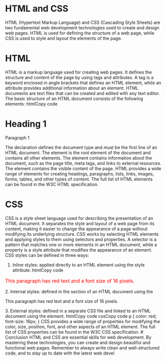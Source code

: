 # HTML and CSS
HTML (Hypertext Markup Language) and CSS (Cascading Style Sheets) are two fundamental web development technologies used to create and design web pages. HTML is used for defining the structure of a web page, while CSS is used to style and layout the elements of the page.
# HTML
HTML is a markup language used for creating web pages. It defines the structure and content of the page by using tags and attributes. A tag is a keyword enclosed in angle brackets that defines an HTML element, while an attribute provides additional information about an element.
HTML documents are text files that can be created and edited with any text editor. The basic structure of an HTML document consists of the following elements:
htmlCopy code
<!DOCTYPE html> <html> <head> <title>Page Title</title> </head> <body> <h1>Heading 1</h1> <p>Paragraph 1</p> </body> </html> 
The <!DOCTYPE html> declaration defines the document type and must be the first line of an HTML document. The <html> element is the root element of the document and contains all other elements. The <head> element contains information about the document, such as the page title, meta tags, and links to external resources. The <body> element contains the visible content of the page.
HTML provides a wide range of elements for creating headings, paragraphs, lists, links, images, forms, tables, and other types of content. The full list of HTML elements can be found in the W3C HTML specification.
# CSS
CSS is a style sheet language used for describing the presentation of an HTML document. It separates the style and layout of a web page from its content, making it easier to change the appearance of a page without modifying its underlying structure.
CSS works by selecting HTML elements and applying styles to them using selectors and properties. A selector is a pattern that matches one or more elements in an HTML document, while a property is a style attribute that modifies the appearance of an element.
CSS styles can be defined in three ways:
1.	Inline styles: applied directly to an HTML element using the style attribute.
htmlCopy code
<p style="color: red; font-size: 16px;">This paragraph has red text and a font size of 16 pixels.</p> 
2.	Internal styles: defined in the <head> section of an HTML document using the <style> element.
htmlCopy code
<head> <style> p { color: red; font-size: 16px; } </style> </head> <body> <p>This paragraph has red text and a font size of 16 pixels.</p> </body> 
3.	External styles: defined in a separate CSS file and linked to an HTML document using the <link> element.
htmlCopy code
<head> <link rel="stylesheet" href="styles.css"> </head> 
cssCopy code
p { color: red; font-size: 16px; } 
CSS provides a wide range of properties for modifying the color, size, position, font, and other aspects of an HTML element. The full list of CSS properties can be found in the W3C CSS specification.
# Conclusion
HTML and CSS are essential skills for web development. By mastering these technologies, you can create and design beautiful and functional web pages. Remember to always write clean and well-structured code, and to stay up to date with the latest web devel
